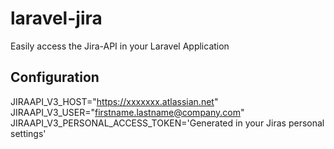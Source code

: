 # laravel-jira
Easily access the Jira-API in your Laravel Application

## Configuration


JIRAAPI_V3_HOST="https://xxxxxxx.atlassian.net"
JIRAAPI_V3_USER="firstname.lastname@company.com"
JIRAAPI_V3_PERSONAL_ACCESS_TOKEN='Generated in your Jiras personal settings'
